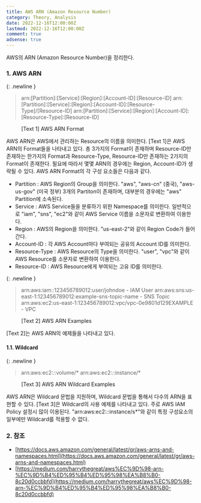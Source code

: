 ```yaml
---
title: AWS ARN (Amazon Resource Number)
category: Theory, Analysis
date: 2022-12-16T12:00:00Z
lastmod: 2022-12-16T12:00:00Z
comment: true
adsense: true
---
```


AWS의 ARN (Amazon Resource Number)을 정리한다.

### 1. AWS ARN

{: .newline }
> arn:[Partition]:[Service]:[Region]:[Account-ID]:[Resource-ID]
> arn:[Partition]:[Service]:[Region]:[Account-ID]:[Resource-Type]/[Resource-ID]
> arn:[Partition]:[Service]:[Region]:[Account-ID]:[Resource-Type]:[Resource-ID]
<figure>
<figcaption class="caption">[Text 1] AWS ARN Format</figcaption>
</figure>

AWS ARN은 AWS에서 관리하는 Resource의 이름을 의미한다. [Text 1]은 AWS ARN의 Format들을 나타내고 있다. 총 3가지의 Format이 존재하며 Resource-ID만 존재하는 한가지의 Format과 Resource-Type, Resource-ID만 존재하는 2가지의 Format이 존재한다. 필요에 따라서 몇몇 ARN의 경우에는 Region, Account-ID가 생략될 수 있다. AWS ARN Format의 각 구성 요소들은 다음과 같다.

* Partition : AWS Region의 Group을 의미한다. "aws", "aws-cn" (중국), "aws-us-gov" (미국 정부) 3개의 Partiton이 존재하며, 대부분의 경우에는 "aws" Partition에 소속된다.
* Service : AWS Service들을 분류하기 위한 Namespace를 의미한다. 일반적으로 "iam", "sns", "ec2"와 같이 AWS Service 이름을 소문자로 변환하여 이용한다.
* Region : AWS의 Region을 의미한다. "us-east-2"와 같이 Region Code가 들어간다.
* Account-ID : 각 AWS Account마다 부여되는 공유의 Account ID를 의미한다.
* Resource-Type : AWS Resource의 Type을 의미한다. "user", "vpc"와 같이 AWS Resource를 소문자로 변환하여 이용한다.
* Resource-ID : AWS Resource에게 부여되는 고유 ID를 의미한다.

{: .newline }
> arn:aws:iam::123456789012:user/johndoe - IAM User
> arn:aws:sns:us-east-1:123456789012:example-sns-topic-name - SNS Topic
> arn:aws:ec2:us-east-1:123456789012:vpc/vpc-0e9801d129EXAMPLE - VPC
<figure>
<figcaption class="caption">[Text 2] AWS ARN Examples</figcaption>
</figure>

[Text 2]는 AWS ARN의 예제들을 나타내고 있다.

#### 1.1. Wildcard

{: .newline }
> arn:aws:ec2:*:*:volume/*
> arn:aws:ec2:*:*:instance/*
<figure>
<figcaption class="caption">[Text 3] AWS ARN Wildcard Examples</figcaption>
</figure>

AWS ARN은 Wildcard 문법을 지원하며, Wildcard 문법을 통해서 다수의 ARN을 표현할 수 있다. [Text 3]은 Wildcard의 사용 예제를 나타내고 있다. 주로 AWS IAM Policy 설정시 많이 이용된다. "arn:aws:ec2:*:*:instance/s*"와 같이 특정 구성요소의 일부에만 Wildcard를 적용할 수 없다.

### 2. 참조

* [https://docs.aws.amazon.com/general/latest/gr/aws-arns-and-namespaces.html](https://docs.aws.amazon.com/general/latest/gr/aws-arns-and-namespaces.html)
* [https://medium.com/harrythegreat/aws%EC%9D%98-arn-%EC%9D%B4%ED%95%B4%ED%95%98%EA%B8%B0-8c20d0ccbbfd](https://medium.com/harrythegreat/aws%EC%9D%98-arn-%EC%9D%B4%ED%95%B4%ED%95%98%EA%B8%B0-8c20d0ccbbfd)